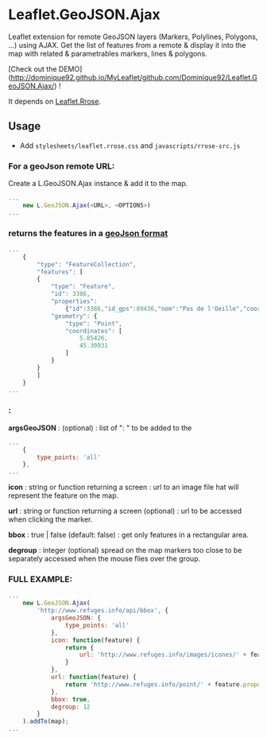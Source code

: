 Leaflet.GeoJSON.Ajax
====================

Leaflet extension for remote GeoJSON layers (Markers, Polylines, Polygons, ...) using AJAX.
Get the list of features from a remote <URL> & display it into the map with related & parametrables markers, lines & polygons.

[Check out the DEMO] (http://dominique92.github.io/MyLeaflet/github.com/Dominique92/Leaflet.GeoJSON.Ajax/) !

It depends on [Leaflet.Rrose](https://github.com/erictheise/rrose).

Usage
-----

* Add ``stylesheets/leaflet.rrose.css`` and ``javascripts/rrose-src.js``

### For a geoJson remote URL:
Create a L.GeoJSON.Ajax instance & add it to the map.

```javascript
...
	new L.GeoJSON.Ajax(<URL>, <OPTIONS>)
...
```

### <URL> returns the features in a [geoJson format](http://geojson.org/geojson-spec.html)
```javascript
...
	{
		"type": "FeatureCollection",
		"features": [
		{
			"type": "Feature",
			"id": 3386,
			"properties":
				{"id":3386,"id_gps":89436,"nom":"Pas de l'Oeille","coord":{"long":"5.85426","lat":"45.30931","alt":2026},"type":{"id":3,"valeur":"point de passage","icone":"point-de-passage"},"places":{"nom":"","valeur":0},"etat":{"id":null,"valeur":""},"date":{"derniere_modif":"2011-09-17 00:00:00"},"coms":{"nb":0}},
			"geometry": {
				"type": "Point",
				"coordinates": [
					5.85426,
					45.30931
				]
			}
		}
		]
	}
...
```

### <OPTIONS>:

**argsGeoJSON** : (optional) : list of "<args>: <value>" to be added to the <URL>
```javascript
...
	{
		type_points: 'all'
	},
...
```

**icon** : string or function returning a screen : url to an image file hat will represent the feature on the map.

**url** : string or function returning a screen (optional) : url to be accessed when clicking the marker.

**bbox** : true | false (default: false) : get only features in a rectangular area.

**degroup** : integer (optional) spread on the map markers too close to be separately accessed when the mouse flies over the group.

### FULL EXAMPLE:
```javascript
...
	new L.GeoJSON.Ajax(
		'http://www.refuges.info/api/bbox', {
			argsGeoJSON: {
				type_points: 'all'
			},
			icon: function(feature) {
				return {
					url: 'http://www.refuges.info/images/icones/' + feature.properties.type.icone + '.png'
				}
			},
			url: function(feature) {
				return 'http://www.refuges.info/point/' + feature.properties.id;
			},
			bbox: true,
			degroup: 12
		}
	).addTo(map);
...
```
